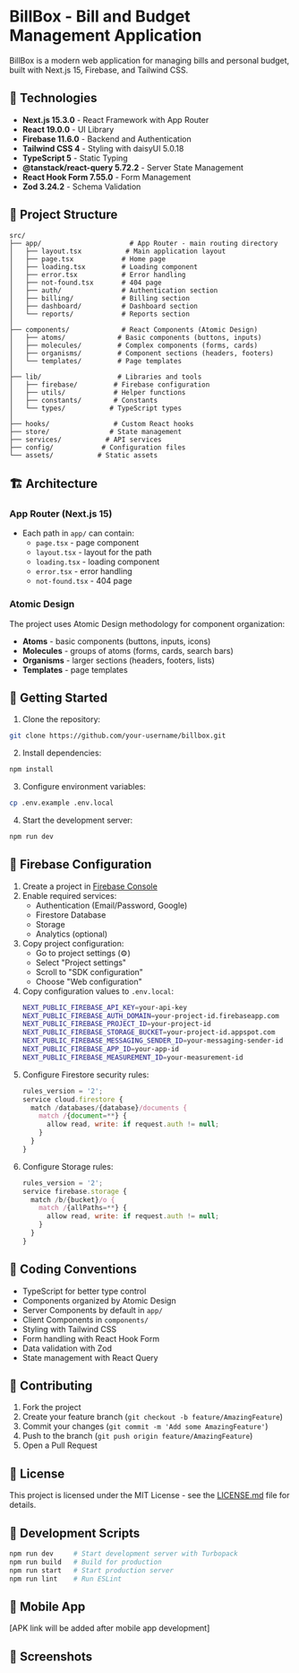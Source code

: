 # BillBox - Bill and Budget Management Application

BillBox is a modern web application for managing bills and personal budget, built with Next.js 15, Firebase, and Tailwind CSS.

## 🚀 Technologies

- **Next.js 15.3.0** - React Framework with App Router
- **React 19.0.0** - UI Library
- **Firebase 11.6.0** - Backend and Authentication
- **Tailwind CSS 4** - Styling with daisyUI 5.0.18
- **TypeScript 5** - Static Typing
- **@tanstack/react-query 5.72.2** - Server State Management
- **React Hook Form 7.55.0** - Form Management
- **Zod 3.24.2** - Schema Validation

## 📁 Project Structure

```
src/
├── app/                      # App Router - main routing directory
│   ├── layout.tsx           # Main application layout
│   ├── page.tsx            # Home page
│   ├── loading.tsx         # Loading component
│   ├── error.tsx           # Error handling
│   ├── not-found.tsx       # 404 page
│   ├── auth/               # Authentication section
│   ├── billing/            # Billing section
│   ├── dashboard/          # Dashboard section
│   └── reports/            # Reports section
│
├── components/             # React Components (Atomic Design)
│   ├── atoms/             # Basic components (buttons, inputs)
│   ├── molecules/         # Complex components (forms, cards)
│   ├── organisms/         # Component sections (headers, footers)
│   └── templates/         # Page templates
│
├── lib/                   # Libraries and tools
│   ├── firebase/         # Firebase configuration
│   ├── utils/            # Helper functions
│   ├── constants/        # Constants
│   └── types/           # TypeScript types
│
├── hooks/                # Custom React hooks
├── store/               # State management
├── services/           # API services
├── config/            # Configuration files
└── assets/           # Static assets
```

## 🏗️ Architecture

### App Router (Next.js 15)

- Each path in `app/` can contain:
  - `page.tsx` - page component
  - `layout.tsx` - layout for the path
  - `loading.tsx` - loading component
  - `error.tsx` - error handling
  - `not-found.tsx` - 404 page

### Atomic Design

The project uses Atomic Design methodology for component organization:

- **Atoms** - basic components (buttons, inputs, icons)
- **Molecules** - groups of atoms (forms, cards, search bars)
- **Organisms** - larger sections (headers, footers, lists)
- **Templates** - page templates

## 🚀 Getting Started

1. Clone the repository:

```bash
git clone https://github.com/your-username/billbox.git
```

2. Install dependencies:

```bash
npm install
```

3. Configure environment variables:

```bash
cp .env.example .env.local
```

4. Start the development server:

```bash
npm run dev
```

## 🔧 Firebase Configuration

1. Create a project in [Firebase Console](https://console.firebase.google.com/)
2. Enable required services:
   - Authentication (Email/Password, Google)
   - Firestore Database
   - Storage
   - Analytics (optional)
3. Copy project configuration:
   - Go to project settings (⚙️)
   - Select "Project settings"
   - Scroll to "SDK configuration"
   - Choose "Web configuration"
4. Copy configuration values to `.env.local`:
   ```bash
   NEXT_PUBLIC_FIREBASE_API_KEY=your-api-key
   NEXT_PUBLIC_FIREBASE_AUTH_DOMAIN=your-project-id.firebaseapp.com
   NEXT_PUBLIC_FIREBASE_PROJECT_ID=your-project-id
   NEXT_PUBLIC_FIREBASE_STORAGE_BUCKET=your-project-id.appspot.com
   NEXT_PUBLIC_FIREBASE_MESSAGING_SENDER_ID=your-messaging-sender-id
   NEXT_PUBLIC_FIREBASE_APP_ID=your-app-id
   NEXT_PUBLIC_FIREBASE_MEASUREMENT_ID=your-measurement-id
   ```
5. Configure Firestore security rules:
   ```javascript
   rules_version = '2';
   service cloud.firestore {
     match /databases/{database}/documents {
       match /{document=**} {
         allow read, write: if request.auth != null;
       }
     }
   }
   ```
6. Configure Storage rules:
   ```javascript
   rules_version = '2';
   service firebase.storage {
     match /b/{bucket}/o {
       match /{allPaths=**} {
         allow read, write: if request.auth != null;
       }
     }
   }
   ```

## 📝 Coding Conventions

- TypeScript for better type control
- Components organized by Atomic Design
- Server Components by default in `app/`
- Client Components in `components/`
- Styling with Tailwind CSS
- Form handling with React Hook Form
- Data validation with Zod
- State management with React Query

## 🤝 Contributing

1. Fork the project
2. Create your feature branch (`git checkout -b feature/AmazingFeature`)
3. Commit your changes (`git commit -m 'Add some AmazingFeature'`)
4. Push to the branch (`git push origin feature/AmazingFeature`)
5. Open a Pull Request

## 📄 License

This project is licensed under the MIT License - see the [LICENSE.md](LICENSE.md) file for details.

## 🔧 Development Scripts

```bash
npm run dev     # Start development server with Turbopack
npm run build   # Build for production
npm run start   # Start production server
npm run lint    # Run ESLint
```

## 📱 Mobile App

[APK link will be added after mobile app development]

## 📸 Screenshots
